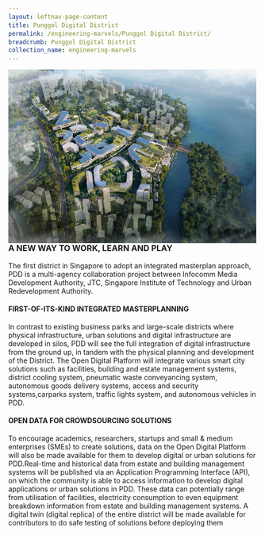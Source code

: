 ```yaml
---
layout: leftnav-page-content
title: Punggol Digital District
permalink: /engineering-marvels/Punggol Digital District/
breadcrumb: Punggol Digital District
collection_name: engineering-marvels
---
```


<img src="/images/Punggol.jpg " alt="Punggol" img align="left" style="width:500px;height:350px;">

### A NEW WAY TO WORK, LEARN AND PLAY
The first district in Singapore to adopt an integrated masterplan approach, PDD is a multi-agency collaboration project between Infocomm Media Development Authority, JTC, Singapore Institute of Technology and Urban Redevelopment Authority.

#### FIRST-OF-ITS-KIND INTEGRATED MASTERPLANNING
In contrast to existing business parks and large-scale districts where physical infrastructure, urban solutions and digital infrastructure are developed in silos, PDD will see the full integration of digital infrastructure from the ground up, in tandem with the physical planning and development of the District. The Open Digital Platform will integrate various smart city solutions such as facilities, building and estate management systems, district cooling system, pneumatic waste conveyancing system, autonomous goods delivery systems, access and security systems,carparks system, traffic lights system, and autonomous vehicles in PDD.

#### OPEN DATA FOR CROWDSOURCING SOLUTIONS
To encourage academics, researchers, startups and small &amp; medium enterprises (SMEs) to create solutions, data on the Open Digital Platform will also be made available for them to develop digital or urban solutions for PDD.Real-time and historical data from estate and building management systems will be published via an Application Programming Interface (API), on which the community is able to access information to develop digital applications or urban solutions in PDD. These data can potentially range from utilisation of facilities, electricity consumption to even equipment breakdown information from estate and building management systems. A digital twin (digital replica) of the entire district will be made available for contributors to do safe testing of solutions before deploying them

